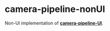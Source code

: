 # camera-pipeline-nonUI
Non-UI implementation of [**camera-pipeline-UI**](https://github.com/karaimer/camera-pipeline-UI). 
